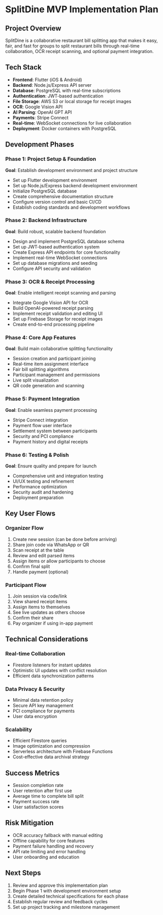# SplitDine MVP Implementation Plan

## Project Overview
SplitDine is a collaborative restaurant bill splitting app that makes it easy, fair, and fast for groups to split restaurant bills through real-time collaboration, OCR receipt scanning, and optional payment integration.

## Tech Stack
- **Frontend**: Flutter (iOS & Android)
- **Backend**: Node.js/Express API server
- **Database**: PostgreSQL with real-time subscriptions
- **Authentication**: JWT-based authentication
- **File Storage**: AWS S3 or local storage for receipt images
- **OCR**: Google Vision API
- **AI Parsing**: OpenAI GPT API
- **Payments**: Stripe Connect
- **Real-time**: WebSocket connections for live collaboration
- **Deployment**: Docker containers with PostgreSQL

## Development Phases

### Phase 1: Project Setup & Foundation
**Goal**: Establish development environment and project structure
- Set up Flutter development environment
- Set up Node.js/Express backend development environment
- Initialize PostgreSQL database
- Create comprehensive documentation structure
- Configure version control and basic CI/CD
- Establish coding standards and development workflows

### Phase 2: Backend Infrastructure
**Goal**: Build robust, scalable backend foundation
- Design and implement PostgreSQL database schema
- Set up JWT-based authentication system
- Create Express API endpoints for core functionality
- Implement real-time WebSocket connections
- Set up database migrations and seeding
- Configure API security and validation

### Phase 3: OCR & Receipt Processing
**Goal**: Enable intelligent receipt scanning and parsing
- Integrate Google Vision API for OCR
- Build OpenAI-powered receipt parsing
- Implement receipt validation and editing UI
- Set up Firebase Storage for receipt images
- Create end-to-end processing pipeline

### Phase 4: Core App Features
**Goal**: Build main collaborative splitting functionality
- Session creation and participant joining
- Real-time item assignment interface
- Fair bill splitting algorithms
- Participant management and permissions
- Live split visualization
- QR code generation and scanning

### Phase 5: Payment Integration
**Goal**: Enable seamless payment processing
- Stripe Connect integration
- Payment flow user interface
- Settlement system between participants
- Security and PCI compliance
- Payment history and digital receipts

### Phase 6: Testing & Polish
**Goal**: Ensure quality and prepare for launch
- Comprehensive unit and integration testing
- UI/UX testing and refinement
- Performance optimization
- Security audit and hardening
- Deployment preparation

## Key User Flows

### Organizer Flow
1. Create new session (can be done before arriving)
2. Share join code via WhatsApp or QR
3. Scan receipt at the table
4. Review and edit parsed items
5. Assign items or allow participants to choose
6. Confirm final split
7. Handle payment (optional)

### Participant Flow
1. Join session via code/link
2. View shared receipt items
3. Assign items to themselves
4. See live updates as others choose
5. Confirm their share
6. Pay organizer if using in-app payment

## Technical Considerations

### Real-time Collaboration
- Firestore listeners for instant updates
- Optimistic UI updates with conflict resolution
- Efficient data synchronization patterns

### Data Privacy & Security
- Minimal data retention policy
- Secure API key management
- PCI compliance for payments
- User data encryption

### Scalability
- Efficient Firestore queries
- Image optimization and compression
- Serverless architecture with Firebase Functions
- Cost-effective data archival strategy

## Success Metrics
- Session completion rate
- User retention after first use
- Average time to complete bill split
- Payment success rate
- User satisfaction scores

## Risk Mitigation
- OCR accuracy fallback with manual editing
- Offline capability for core features
- Payment failure handling and recovery
- API rate limiting and error handling
- User onboarding and education

## Next Steps
1. Review and approve this implementation plan
2. Begin Phase 1 with development environment setup
3. Create detailed technical specifications for each phase
4. Establish regular review and feedback cycles
5. Set up project tracking and milestone management
